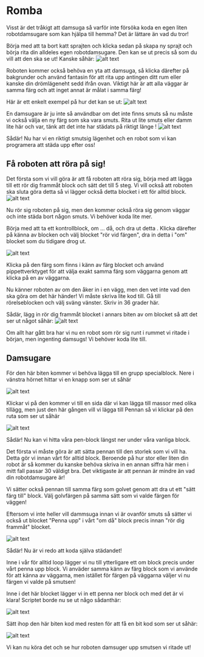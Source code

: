 # Romba

Visst är det tråkigt att damsuga så varför inte försöka koda en egen liten robotdamsugare som kan hjälpa till hemma? 
Det är lättare än vad du tror! 

Börja med att ta bort katt sprajten och klicka sedan på skapa ny sprajt och börja rita din alldeles egen robotdamsugare. Den kan se ut precis så som du vill att den ska se ut! Kanske såhär:
![alt text](https://github.com/Kodcentrum/Scratchuppgifter-v3/blob/master/Robot_ai_block/dammsugare.png)


Roboten kommer också behöva en yta att damsuga, så klicka därefter på bakgrunder och använd fantasin för att rita upp antingen ditt rum eller kanske din drömlägeneht sedd ifrån ovan.
Viktigt här är att alla väggar är samma färg och att inget annat är målat i samma färg!

Här är ett enkelt exempel på hur det kan se ut: 
![alt text](https://github.com/Kodcentrum/Scratchuppgifter-v3/blob/master/Robot_ai_block/rum.png)


En damsugare är ju inte så användbar om det inte finns smuts så nu måste vi också välja en ny färg som ska vara smuts. Rita ut lite smuts eller damm lite här och var, tänk att det inte har städats på riktigt länge !
![alt text](https://github.com/Kodcentrum/Scratchuppgifter-v3/blob/master/Robot_ai_block/rummedSmuts.png)


Sådär! Nu har vi en riktigt smutsig lägenhet och en robot som vi kan programera att städa upp efter oss! 

## Få roboten att röra på sig!

Det första som vi vill göra är att få roboten att röra sig, börja med att lägga till ett rör dig frammåt block och sätt det till 5 steg. Vi vill också att roboten ska sluta göra detta så vi lägger också detta blocket i ett för alltid block. 
![alt text](https://github.com/Kodcentrum/Scratchuppgifter-v3/blob/master/Robot_ai_block/rörSigFram.png)

Nu rör sig roboten på sig, men den kommer också röra sig genom väggar och inte städa bort någon smuts. Vi behöver koda lite mer. 

Börja med att ta ett kontrollblock, om ... då, och dra ut detta . Klicka därefter på känna av blocken och välj blocket "rör vid färgen", dra in detta i "om" blocket som du tidigare drog ut.

![alt text](https://github.com/Kodcentrum/Scratchuppgifter-v3/blob/master/Robot_ai_block/rörVidFärg.png)


Klicka på den färg som finns i känn av färg blocket och använd pippettverktyget för att välja exakt samma färg som väggarna genom att klicka på en av väggarna.

Nu känner roboten av om den åker in i en vägg, men den vet inte vad den ska göra om det här händer! Vi måste skriva lite kod till. Gå till rörelseblocken och välj sväng vänster. Skriv in 36 grader här.

Sådär, lägg in rör dig frammåt blocket i annars biten av om blocket så att det ser ut något såhär: 
![alt text](https://github.com/Kodcentrum/Scratchuppgifter-v3/blob/master/Robot_ai_block/rörelseKlar.png)


Om allt har gått bra har vi nu en robot som rör sig runt i rummet vi ritade i början, men ingenting damsugs! Vi behöver koda lite till.

## Damsugare

För den här biten kommer vi behöva lägga till en grupp specialblock. Nere i vänstra hörnet hittar vi en knapp som ser ut såhär 

![alt text](https://github.com/Kodcentrum/Scratchuppgifter-v3/blob/master/Robot_ai_block/laggtillBlock.png)

Klickar vi på den kommer vi till en sida där vi kan lägga till massor med olika tillägg, men just den här gången vill vi lägga till Pennan så vi klickar på den ruta som ser ut såhär 

![alt text](https://github.com/Kodcentrum/Scratchuppgifter-v3/blob/master/Robot_ai_block/pennaBlock.png)

Sådär! Nu kan vi hitta våra pen-block längst ner under våra vanliga block. 

Det första vi måste göra är att sätta pennan till den storlek som vi vill ha. Detta gör vi innan vårt för alltid block. Beroende på hur stor eller liten din robot är så kommer du kanske behöva skriva in en annan siffra här men i mitt fall passar 30 väldigt bra. Det viktigaste är att pennan är mindre än vad din robotdamsugare är!

Vi sätter också pennan till samma färg som golvet genom att dra ut ett "sätt färg till" block. Välj golvfärgen på samma sätt som vi valde färgen för väggen!

Eftersom vi inte heller vill dammsuga innan vi är ovanför smuts så sätter vi också ut blocket "Penna upp" i vårt "om då" block precis innan "rör dig frammåt" blocket.

![alt text](https://github.com/Kodcentrum/Scratchuppgifter-v3/blob/master/Robot_ai_block/damsugarConfig.png)



Sådär! Nu är vi redo att koda själva städandet!

Inne i vår för alltid loop lägger vi nu till ytterligare ett om block precis under vårt penna upp block. Vi anväder samma känn av färg block som vi använde för att känna av väggarna, men istället för färgen på väggarna väljer vi nu färgen vi valde på smutsen!

Inne i det här blocket lägger vi in ett penna ner block och med det är vi klara! Scriptet borde nu se ut någo sådanthär:

![alt text](https://github.com/Kodcentrum/Scratchuppgifter-v3/blob/master/Robot_ai_block/damsugOmFärg.png)

Sätt ihop den här biten kod med resten för att få en bit kod som ser ut såhär:


![alt text](https://github.com/Kodcentrum/Scratchuppgifter-v3/blob/master/Robot_ai_block/slutresultat.png)

Vi kan nu köra det och se hur roboten damsuger upp smutsen vi ritade ut! 
